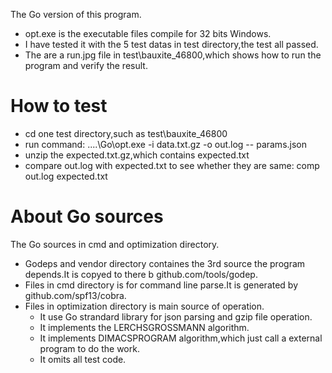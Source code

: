 
The Go version of this program.

* opt.exe is the executable files compile for 32 bits Windows.
* I have tested it with the 5 test datas in test directory,the test all passed.
* The are a run.jpg file in test\bauxite_46800,which shows how to run the program and verify the result.

# How to test

* cd one test directory,such as test\bauxite_46800
* run command:   ..\..\Go\opt.exe -i data.txt.gz -o out.log -- params.json
* unzip the expected.txt.gz,which contains expected.txt
* compare out.log with expected.txt to see whether they are same: comp out.log expected.txt

# About Go sources

The Go sources in cmd and optimization directory.

* Godeps and vendor directory containes the 3rd source the program depends.It is copyed to there b github.com/tools/godep.
* Files in cmd directory is for command line parse.It is generated by github.com/spf13/cobra.
* Files in optimization directory is main source of operation.
  * It use Go strandard library for json parsing and gzip file operation.
  * It implements the LERCHSGROSSMANN algorithm.
  * It implements DIMACSPROGRAM algorithm,which just call a external program to do the work.
  * It omits all test code.
  